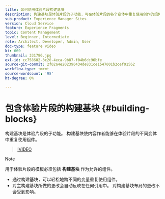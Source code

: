 ```yaml
---
title: 如何使用体验片段构建基块
description: 构建基块是体验片段的子功能，可在体验片段的各个变体中重复使用创作的组件。
sub-product: Experience Manager Sites
version: Cloud Service
feature: Experience Fragments
topic: Content Management
level: Beginner, Intermediate
role: Architect, Developer, Admin, User
doc-type: feature video
kt: 660
thumbnail: 331786.jpg
exl-id: cc758602-3c20-4eca-9b87-f04b6dc96bfe
source-git-commit: 2f02a4e202390434de831ce1547001b2cef01562
workflow-type: tm+mt
source-wordcount: '98'
ht-degree: 0%

---
```


# 包含体验片段的构建基块 {#building-blocks}


构建基块是体验片段的子功能。 构建基块使内容作者能够在体验片段的不同变体中重复使用组件。

>[!VIDEO](https://video.tv.adobe.com/v/331786/?quality=12&learn=on)

>[!NOTE]
>
> 用于体验片段的模板必须包括 **构建基块** 作为允许的组件。

* 通过构建基块，可以轻松地跨不同的变量重复使用组件。
* 对主构建基块所做的更改会自动反映在任何引用中。 对构建基块布局的更改不会受到影响。

